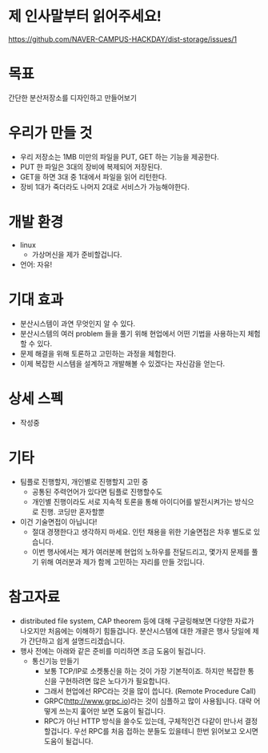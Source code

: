 # 제 인사말부터 읽어주세요!
https://github.com/NAVER-CAMPUS-HACKDAY/dist-storage/issues/1


# 목표
간단한 분산저장소를 디자인하고 만들어보기

# 우리가 만들 것
- 우리 저장소는 1MB 미만의 파일을 PUT, GET 하는 기능을 제공한다.
- PUT 한 파일은 3대의 장비에 복제되어 저장된다.
- GET을 하면 3대 중 1대에서 파일을 읽어 리턴한다.
- 장비 1대가 죽더라도 나머지 2대로 서비스가 가능해야한다.

# 개발 환경
- linux
   - 가상머신을 제가 준비할겁니다.
- 언어: 자유!

# 기대 효과
- 분산시스템이 과연 무엇인지 알 수 있다.
- 분산시스템의 여러 problem 들을 풀기 위해 현업에서 어떤 기법을 사용하는지 체험할 수 있다.
- 문제 해결을 위해 토론하고 고민하는 과정을 체험한다.
- 이제 복잡한 시스템을 설계하고 개발해볼 수 있겠다는 자신감을 얻는다.

# 상세 스펙
- 작성중

# 기타
- 팀플로 진행할지, 개인별로 진행할지 고민 중
   - 공통된 주력언어가 있다면 팀플로 진행할수도
   - 개인별 진행이라도 서로 지속적 토론을 통해 아이디어를 발전시켜가는 방식으로 진행. 코딩만 혼자할뿐
- 이건 기술면접이 아닙니다!
   - 절대 경쟁한다고 생각하지 마세요. 인턴 채용을 위한 기술면접은 차후 별도로 있습니다. 
   - 이번 행사에서는 제가 여러분께 현업의 노하우를 전달드리고, 몇가지 문제를 풀기 위해 여러분과 제가 함께 고민하는 자리를 만들 것입니다.

# 참고자료
- distributed file system, CAP theorem 등에 대해 구글링해보면 다양한 자료가 나오지만 처음에는 이해하기 힘들겁니다. 분산시스템에 대한 개괄은 행사 당일에 제가 간단하고 쉽게 설명드리겠습니다.
- 행사 전에는 아래와 같은 준비를 미리하면 조금 도움이 될겁니다.
   - 통신기능 만들기
      - 보통 TCP/IP로 소켓통신을 하는 것이 가장 기본적이죠. 하지만 복잡한 통신을 구현하려면 많은 노다가가 필요합니다.
	  - 그래서 현업에선 RPC라는 것을 많이 씁니다. (Remote Procedure Call)
	  - GRPC(http://www.grpc.io)라는 것이 심플하고 많이 사용됩니다. 대략 어떻게 쓰는지 훑어만 보면 도움이 될겁니다.
	  - RPC가 아닌 HTTP 방식을 쓸수도 있는데, 구체적인건 다같이 만나서 결정할겁니다. 우선 RPC를 처음 접하는 분들도 있을테니 한번 읽어보고 오시면 도움이 될겁니다.
